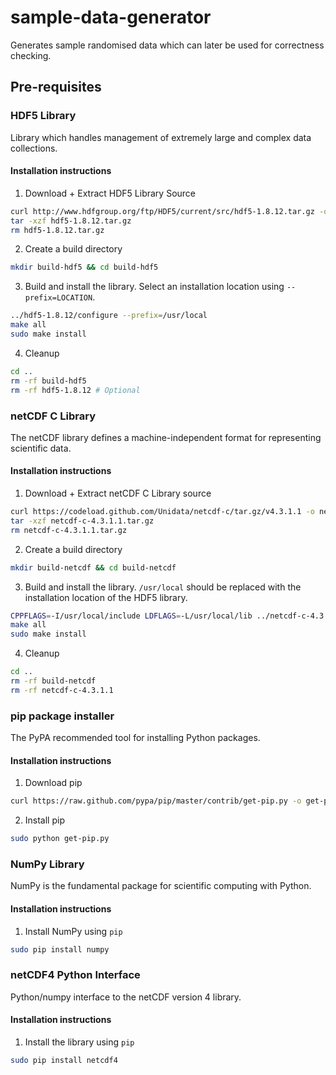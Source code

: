 # sample-data-generator

Generates sample randomised data which can later be used for correctness
checking.

## Pre-requisites

### HDF5 Library
Library which handles management of extremely large and complex data
collections.

#### Installation instructions
1. Download + Extract HDF5 Library Source
``` bash
curl http://www.hdfgroup.org/ftp/HDF5/current/src/hdf5-1.8.12.tar.gz -o hdf5-1.8.12.tar.gz
tar -xzf hdf5-1.8.12.tar.gz
rm hdf5-1.8.12.tar.gz
```

2. Create a build directory
``` bash
mkdir build-hdf5 && cd build-hdf5
```

3. Build and install the library. Select an installation location using
   `--prefix=LOCATION`.
``` bash
../hdf5-1.8.12/configure --prefix=/usr/local
make all
sudo make install
```

4. Cleanup
``` bash
cd ..
rm -rf build-hdf5
rm -rf hdf5-1.8.12 # Optional
```

### netCDF C Library
The netCDF library defines a machine-independent format for representing
scientific data.

#### Installation instructions
1. Download + Extract netCDF C Library source
``` bash
curl https://codeload.github.com/Unidata/netcdf-c/tar.gz/v4.3.1.1 -o netcdf-c-4.3.1.1.tar.gz
tar -xzf netcdf-c-4.3.1.1.tar.gz
rm netcdf-c-4.3.1.1.tar.gz
```

2. Create a build directory
``` bash
mkdir build-netcdf && cd build-netcdf
```

3. Build and install the library. `/usr/local` should be replaced with the
   installation location of the HDF5 library.
``` bash
CPPFLAGS=-I/usr/local/include LDFLAGS=-L/usr/local/lib ../netcdf-c-4.3.1.1/configure --prefix=/usr/local
make all
sudo make install
```

4. Cleanup
``` bash
cd ..
rm -rf build-netcdf
rm -rf netcdf-c-4.3.1.1
```

### pip package installer
The PyPA recommended tool for installing Python packages.

#### Installation instructions
1. Download pip
``` bash
curl https://raw.github.com/pypa/pip/master/contrib/get-pip.py -o get-pip.py
```

2. Install pip
``` bash
sudo python get-pip.py
```

### NumPy Library
NumPy is the fundamental package for scientific computing with Python.

#### Installation instructions
1. Install NumPy using `pip`
``` bash
sudo pip install numpy
```

### netCDF4 Python Interface
Python/numpy interface to the netCDF version 4 library.

#### Installation instructions
1. Install the library using `pip`
``` bash
sudo pip install netcdf4
```
